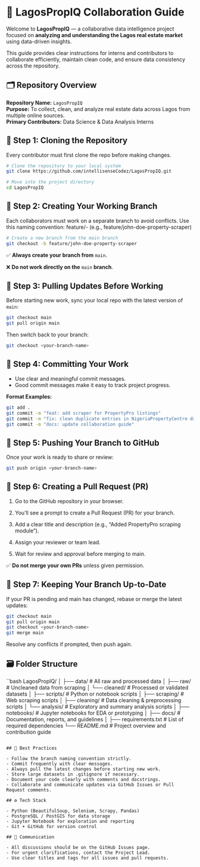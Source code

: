 # 🤝 LagosPropIQ Collaboration Guide

Welcome to **LagosPropIQ** — a collaborative data intelligence project focused on **analyzing and understanding the Lagos real estate market** using data-driven insights.

This guide provides clear instructions for interns and contributors to collaborate efficiently, maintain clean code, and ensure data consistency across the repository.

## 🗂️ Repository Overview

**Repository Name:** `LagosPropIQ`  
**Purpose:** To collect, clean, and analyze real estate data across Lagos from multiple online sources.  
**Primary Contributors:** Data Science & Data Analysis Interns  

## 🚀 Step 1: Cloning the Repository

Every contributor must first clone the repo before making changes.

```bash
# Clone the repository to your local system
git clone https://github.com/intellisenseCodez/LagosPropIQ.git

# Move into the project directory
cd LagosPropIQ
```

## 🌿 Step 2: Creating Your Working Branch

Each collaborators must work on a separate branch to avoid conflicts.
Use this naming convention:
feature/<name>-<task> (e.g., feature/john-doe-property-scraper)

```bash
# Create a new branch from the main branch
git checkout -b feature/john-doe-property-scraper
```

✅ **Always create your branch from** `main`.

❌ **Do not work directly on the** `main` **branch**.

## 💾 Step 3: Pulling Updates Before Working

Before starting new work, sync your local repo with the latest version of `main`:

```bash
git checkout main
git pull origin main
```

Then switch back to your branch:

```bash
git checkout <your-branch-name>
```

## 🧠 Step 4: Committing Your Work

- Use clear and meaningful commit messages.
- Good commit messages make it easy to track project progress.

**Format Examples:**

```bash
git add .
git commit -m "feat: add scraper for PropertyPro listings"
git commit -m "fix: clean duplicate entries in NigeriaPropertyCentre dataset"
git commit -m "docs: update collaboration guide"
```
## 🔄 Step 5: Pushing Your Branch to GitHub

Once your work is ready to share or review:

```bash
git push origin <your-branch-name>
```

## 🧩 Step 6: Creating a Pull Request (PR)

1. Go to the GitHub repository in your browser.

2. You’ll see a prompt to create a Pull Request (PR) for your branch.

3. Add a clear title and description (e.g., “Added PropertyPro scraping module”).

4. Assign your reviewer or team lead.

5. Wait for review and approval before merging to main.

✅ **Do not merge your own PRs** unless given permission.


## 🧹 Step 7: Keeping Your Branch Up-to-Date

If your PR is pending and main has changed, rebase or merge the latest updates:

```bash
git checkout main
git pull origin main
git checkout <your-branch-name>
git merge main
```

Resolve any conflicts if prompted, then push again.

## 🗃️ Folder Structure

``bash
LagosPropIQ/
│
├── data/                     # All raw and processed data
│   ├── raw/                  # Uncleaned data from scraping
│   └── cleaned/              # Processed or validated datasets
│
├── scripts/                  # Python or notebook scripts
│   ├── scraping/             # Web scraping scripts
│   ├── cleaning/             # Data cleaning & preprocessing scripts
│   └── analysis/             # Exploratory and summary analysis scripts
│
├── notebooks/                # Jupyter notebooks for EDA or prototyping
│
├── docs/                     # Documentation, reports, and guidelines
│
├── requirements.txt          # List of required dependencies
└── README.md                 # Project overview and contribution guide
```

## 🧱 Best Practices

- Follow the branch naming convention strictly.
- Commit frequently with clear messages.
- Always pull the latest changes before starting new work.
- Store large datasets in .gitignore if necessary.
- Document your code clearly with comments and docstrings.
- Collaborate and communicate updates via GitHub Issues or Pull Request comments.

## ⚙️ Tech Stack

- Python (BeautifulSoup, Selenium, Scrapy, Pandas)
- PostgreSQL / PostGIS for data storage
- Jupyter Notebook for exploration and reporting
- Git + GitHub for version control

## 💬 Communication

- All discussions should be on the GitHub Issues page.
- For urgent clarifications, contact the Project Lead.
- Use clear titles and tags for all issues and pull requests.







